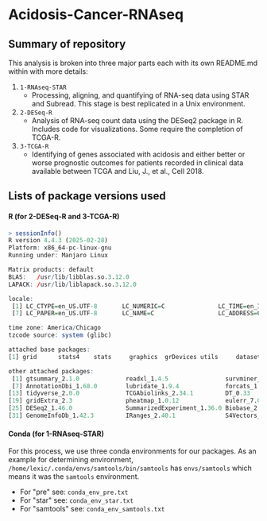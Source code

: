 # Acidosis-Cancer-RNAseq

## Summary of repository
This analysis is broken into three major parts each with its own README.md within with more details:

1. `1-RNAseq-STAR`
    - Processing, aligning, and quantifying of RNA-seq data using STAR and Subread. This stage is best replicated in a Unix environment.
2. `2-DESeq-R`
    - Analysis of RNA-seq count data using the DESeq2 package in R. Includes code for visualizations. Some require the completion of TCGA-R.
3. `3-TCGA-R`
    - Identifying of genes associated with acidosis and either better or worse prognostic outcomes for patients recorded in clinical data available between TCGA and Liu, J., et al., Cell 2018.

## Lists of package versions used
#### R (for 2-DESeq-R and 3-TCGA-R)
```R
> sessionInfo()
R version 4.4.3 (2025-02-28)
Platform: x86_64-pc-linux-gnu
Running under: Manjaro Linux

Matrix products: default
BLAS:   /usr/lib/libblas.so.3.12.0 
LAPACK: /usr/lib/liblapack.so.3.12.0

locale:
 [1] LC_CTYPE=en_US.UTF-8       LC_NUMERIC=C               LC_TIME=en_IE.UTF-8        LC_COLLATE=en_US.UTF-8     LC_MONETARY=en_US.UTF-8    LC_MESSAGES=en_US.UTF-8   
 [7] LC_PAPER=en_US.UTF-8       LC_NAME=C                  LC_ADDRESS=C               LC_TELEPHONE=C             LC_MEASUREMENT=en_US.UTF-8 LC_IDENTIFICATION=C       

time zone: America/Chicago
tzcode source: system (glibc)

attached base packages:
[1] grid      stats4    stats     graphics  grDevices utils     datasets  methods   base     

other attached packages:
 [1] gtsummary_2.1.0             readxl_1.4.5                survminer_0.5.0             ggpubr_0.6.0                survival_3.8-3              org.Hs.eg.db_3.20.0        
 [7] AnnotationDbi_1.68.0        lubridate_1.9.4             forcats_1.0.0               purrr_1.0.4                 tidyr_1.3.1                 tibble_3.2.1               
[13] tidyverse_2.0.0             TCGAbiolinks_2.34.1         DT_0.33                     readr_2.1.5                 PCAtools_2.18.0             zeallot_0.1.0              
[19] gridExtra_2.3               pheatmap_1.0.12             eulerr_7.0.2                ggrepel_0.9.6               ggplot2_3.5.2               dplyr_1.1.4                
[25] DESeq2_1.46.0               SummarizedExperiment_1.36.0 Biobase_2.66.0              MatrixGenerics_1.18.1       matrixStats_1.5.0           GenomicRanges_1.58.0       
[31] GenomeInfoDb_1.42.3         IRanges_2.40.1              S4Vectors_0.44.0            BiocGenerics_0.52.0         stringr_1.5.1               tximport_1.34.0            
```
#### Conda (for 1-RNAseq-STAR)
For this process, we use three conda environments for our packages. As an example for determining environment, `/home/lexic/.conda/envs/samtools/bin/samtools` has `envs/samtools` which means it was the `samtools` environment.
- For "pre" see: `conda_env_pre.txt`
- For "star" see: `conda_env_star.txt`
- For "samtools" see: `conda_env_samtools.txt`